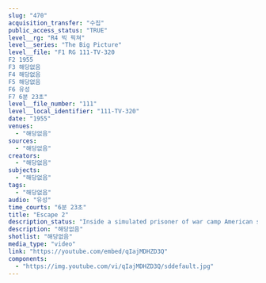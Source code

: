 ```yaml
---
slug: "470"
acquisition_transfer: "수집"
public_access_status: "TRUE"
level__rg: "R4 빅 픽쳐"
level__series: "The Big Picture"
level__file: "F1 RG 111-TV-320
F2 1955
F3 해당없음
F4 해당없음
F5 해당없음
F6 유성
F7 6분 23초"
level__file_number: "111"
level__local_identifier: "111-TV-320"
date: "1955"
venues: 
  - "해당없음"
sources: 
  - "해당없음"
creators: 
  - "해당없음"
subjects: 
  - "해당없음"
tags: 
  - "해당없음"
audio: "유성"
time_courts: "6분 23초"
title: "Escape 2"
description_status: "Inside a simulated prisoner of war camp American soldiers make plans for and finally achieve an escape."
description: "해당없음"
shotlist: "해당없음"
media_type: "video"
link: "https://youtube.com/embed/qIajMDHZD3Q"
components: 
  - "https://img.youtube.com/vi/qIajMDHZD3Q/sddefault.jpg"
---
```

